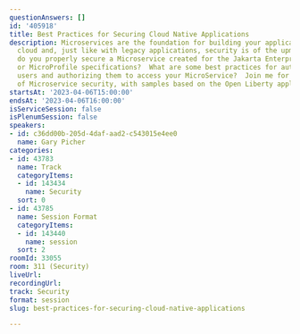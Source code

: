 ```yaml
---
questionAnswers: []
id: '405918'
title: Best Practices for Securing Cloud Native Applications
description: Microservices are the foundation for building your application in the
  cloud and, just like with legacy applications, security is of the upmost importance.  How
  do you properly secure a Microservice created for the Jakarta Enterprise Edition
  or MicroProfile specifications?  What are some best practices for authenticating
  users and authorizing them to access your MicroService?  Join me for an overview
  of Microservice security, with samples based on the Open Liberty application server.
startsAt: '2023-04-06T15:00:00'
endsAt: '2023-04-06T16:00:00'
isServiceSession: false
isPlenumSession: false
speakers:
- id: c36dd00b-205d-4daf-aad2-c543015e4ee0
  name: Gary Picher
categories:
- id: 43783
  name: Track
  categoryItems:
  - id: 143434
    name: Security
  sort: 0
- id: 43785
  name: Session Format
  categoryItems:
  - id: 143440
    name: session
  sort: 2
roomId: 33055
room: 311 (Security)
liveUrl: 
recordingUrl: 
track: Security
format: session
slug: best-practices-for-securing-cloud-native-applications

---
```

